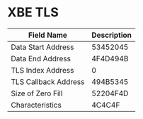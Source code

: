 # XBE TLS

| Field Name | Description |
|---|---|
| Data Start Address | 53452045 |
| Data End Address | 4F4D494B |
| TLS Index Address | 0 |
| TLS Callback Address | 494B5345 |
| Size of Zero Fill | 52204F4D |
| Characteristics | 4C4C4F |
